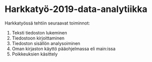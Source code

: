 # Harkkatyö-2019-data-analytiikka
Harkkatyössä tehtiin seuraavat toiminnot:
1. Teksti tiedoston lukeminen
2. Tiedostoon kirjoittaminen
3. Tiedoston sisällön analysoiminen
4. Oman kirjaston käyttö pääohjelmassa eli main:issa
5. Poikkeuksien käsittely
